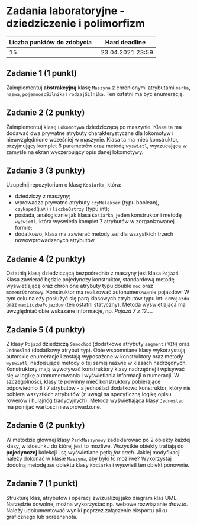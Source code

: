 # Zadania laboratoryjne - dziedziczenie i polimorfizm

| Liczba punktów do zdobycia  | Hard deadline   |
| ------------ | ------------ |
| 15  | 23.04.2021  23:59|



## Zadanie 1 (1 punkt)

Zaimplementuj **abstrakcyjną** klasę `Maszyna` z chronionymi atrybutami `marka`, `nazwa`, `pojemnoscSilnika` i `rodzajSilnika`. 
Ten ostatni ma być enumeracją.

## Zadanie 2 (2 punkty)

Zaimplementuj klasę `Lokomotywa` dziedziczącą po maszynie. 
Klasa ta ma dodawać dwa prywatne atrybuty charakterystyczne dla lokomotyw i nieuwzględnione wcześniej w maszynie. 
Klasa ta ma mieć konstruktor, przyjmujący komplet 6 parametrów oraz metodę `wyswietl`, 
wyrzucającą w zamyśle na ekran wyczerpujący opis danej lokomotywy.

## Zadanie 3 (3 punkty)

Uzupełnij repozytorium o klasę `Kosiarka`, która:
- dziedziczy z maszyny;
- wprowadza prywatne atrybuty `czyMelekser` (typu boolean), `czyNaped`(j.w.) i `liczbaOstrzy` (typu int);
- posiada, analogicznie jak klasa `Kosiarka`, jeden konstruktor i metodę `wyswietl`, która wyświetla komplet 7 atrybutów w zorganizowanej formie;
- dodatkowo, klasa ma zawierać metody *set* dla wszystkich trzech nowowprowadzanych atrybutów.

## Zadanie 4 (2 punkty)

Ostatnią klasą dziedziczącą bezpośrednio z maszyny jest klasa `Pojazd`. 
Klasa zawierać będzie pojedynczy konstruktor, standardową metodę wyświetlającą oraz chronione atrybuty typu double `moc` 
oraz `momentObrotowy`. 
Konstruktor ma realizować autonumerowanie pojazdów. W tym celu należy posłużyć się parą klasowych atrybutów typu int: 
`nrPojazdu` oraz `maxLiczbaPojazdow` (ten ostatni statyczny). 
Metoda wyświetlająca ma uwzględniać obie wskazane informacje, np. *Pojazd 7 z 12...*.

## Zadanie 5 (4 punkty)

Z klasy `Pojazd` dziedziczą `Samochod` (dodatkowe atrybuty `segment` i `VIN`) oraz `Jednoslad` (dodatkowy atrybut `typ`). 
Obie wspomniane klasy wykorzystują autorskie enumeracje i zostają wyposażone w konstruktory oraz metody `wyswietl`, 
nadpisujące metody o tej samej nazwie w klasach nadrzędnych. Konstruktory mają wywoływać konstruktory klasy nadrzędnej 
i wpisywać się w logikę autonumerowania i wyświetlania informacji o numeracji. 
W szczególności, klasy te powinny mieć konstruktory pobierające odpowiednio 8 i 7 atrybutów - a jednoślad dodatkowo konstruktor, 
który nie pobiera wszystkich atrybutów (z uwagi na specyficzną logikę opisu rowerów i hulajnóg tradycyjnych). 
Metoda wyświetlająca klasy `Jednoślad` ma pomijać wartości niewprowadzone.

## Zadanie 6 (2 punkty)

W metodzie głównej klasy `ParkMaszynowy` zadeklarować po 2 obiekty każdej klasy, w stosunku do której jest to możliwe. 
Wszystkie obiekty trafiają do **pojedynczej** kolekcji i są wyświetlane pętlą *for each*. 
Jakiej modyfikacji należy dokonać w klasie `Maszyna`, aby było to możliwe? 
Wykorzystaj dodolną metodę *set* obiektu klasy `Kosiarka` i wyświetl ten obiekt ponownie.

## Zadanie 7 (1 punkt)

Strukturę klas, atrybutów i operacji zwizualizuj jako diagram klas UML. 
Narzędzie dowolne, można wykorzystać np. webowe rozwiązanie *draw.io*. 
Należy udokumentować wyniki poprzez załączenie eksportu pliku graficznego lub screenshota.
